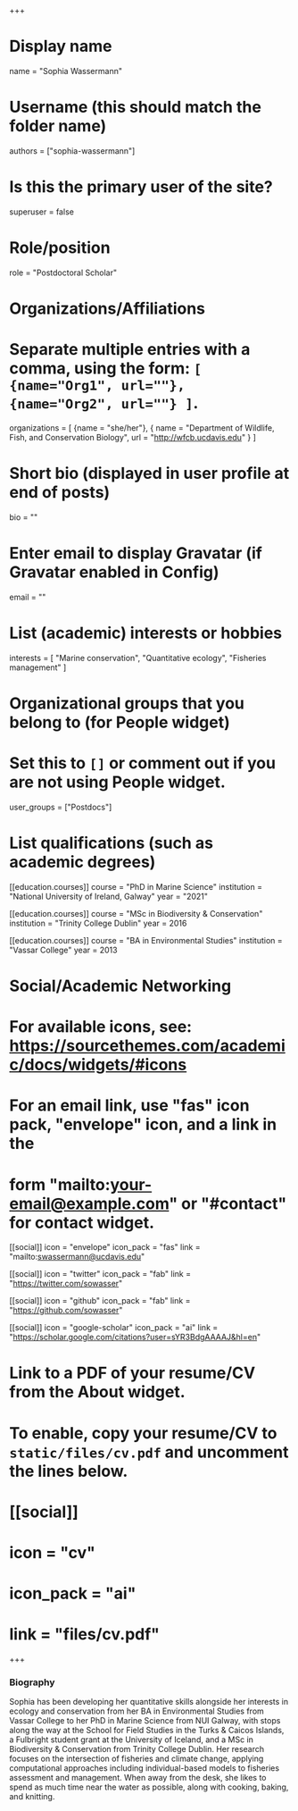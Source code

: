 +++
# Display name
name = "Sophia Wassermann"

# Username (this should match the folder name)
authors = ["sophia-wassermann"]

# Is this the primary user of the site?
superuser = false

# Role/position
role = "Postdoctoral Scholar"

# Organizations/Affiliations
#   Separate multiple entries with a comma, using the form: `[ {name="Org1", url=""}, {name="Org2", url=""} ]`.
organizations = [ {name = "she/her"}, { name = "Department of Wildlife, Fish, and Conservation Biology", url = "http://wfcb.ucdavis.edu" } ]

# Short bio (displayed in user profile at end of posts)
bio = ""

# Enter email to display Gravatar (if Gravatar enabled in Config)
email = ""

# List (academic) interests or hobbies
interests = [
  "Marine conservation",
  "Quantitative ecology",
  "Fisheries management"
]

# Organizational groups that you belong to (for People widget)
#   Set this to `[]` or comment out if you are not using People widget.
user_groups = ["Postdocs"]

# List qualifications (such as academic degrees)
[[education.courses]]
  course = "PhD in Marine Science"
  institution = "National University of Ireland, Galway"
  year = "2021"

[[education.courses]]
  course = "MSc in Biodiversity & Conservation"
  institution = "Trinity College Dublin"
  year = 2016
  
[[education.courses]]
  course = "BA in Environmental Studies"
  institution = "Vassar College"
  year = 2013


# Social/Academic Networking
# For available icons, see: https://sourcethemes.com/academic/docs/widgets/#icons
#   For an email link, use "fas" icon pack, "envelope" icon, and a link in the
#   form "mailto:your-email@example.com" or "#contact" for contact widget.

[[social]]
  icon = "envelope"
  icon_pack = "fas"
  link = "mailto:swassermann@ucdavis.edu"

[[social]]
  icon = "twitter"
  icon_pack = "fab"
  link = "https://twitter.com/sowasser"
  
[[social]]
  icon = "github"
  icon_pack = "fab"
  link = "https://github.com/sowasser"

[[social]]
  icon = "google-scholar"
  icon_pack = "ai"
  link = "https://scholar.google.com/citations?user=sYR3BdgAAAAJ&hl=en"


# Link to a PDF of your resume/CV from the About widget.
# To enable, copy your resume/CV to `static/files/cv.pdf` and uncomment the lines below.
# [[social]]
#   icon = "cv"
#   icon_pack = "ai"
#   link = "files/cv.pdf"

+++

### Biography

Sophia has been developing her quantitative skills alongside her interests in ecology and conservation from her BA in Environmental Studies from Vassar College to her PhD in Marine Science from NUI Galway, with stops along the way at the School for Field Studies in the Turks & Caicos Islands, a Fulbright student grant at the University of Iceland, and a MSc in Biodiversity & Conservation from Trinity College Dublin. Her research focuses on the intersection of fisheries and climate change, applying computational approaches including individual-based models to fisheries assessment and management. When away from the desk, she likes to spend as much time near the water as possible, along with cooking, baking, and knitting.
